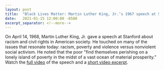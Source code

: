 ```yaml
---
layout: post
title:  "Black Lives Matter: Martin Luther King, Jr.’s 1967 speech at Stanford"
date:   2021-01-15 12:00:00 -0500
excerpt_separator: <!--more-->
---
```

On April 14, 1968, Martin Luther King, Jr. gave a speech at Stanford about racism and civil rights in American society. He touched on many of the issues that resonate today: racism, poverty and <!--more--> violence versus nonviolent social activism. He noted that the poor "find themselves perishing on a lonely island of poverty in the midst of a vast ocean of material prosperity.” Watch the [full video][video] of the speech and a [short video excerpt][excerpt].

[video]: http://r20.rs6.net/tn.jsp?f=001-xXNaaKMkzPbeV_SGVUS6hhhQ2C8SuXytYlxBYQ2i4sFlap0WCUdCmCbL2baaCBVdboBPBYHyPObRMk8DVWmOaGRNzIxAp_rjmaXk3bxJBmvYkFSfzGxs3d-khJkYp-VPnfG3_zXcmOZSN73R-AqrwEke58yJ0k4p_8Edvcc20k9ZeBBkEnk0y_ByX6BVsEuoL-vYPSSLSV10QKAHigIPi2oAWBmlir1qHHWZ8vbQIZRDtHWGcxzpxLyyIxHQEhW_pnwtwUeAoe2c38lYAIvDWzX8Nbvr2IJE8DDDLQGhUefrIO7LJkwHibWGpbdIv8-8KYRprnQeRquFpZ8ZvuypsocnYPOT10_9SCGlcEwJLxjP7i7yjtwrGf0lwZxE0iGt8d0zbrJhTnii-k8V0onw1bhdt5lELkybr8FpXufOJT1Kn6PD-c89LWAgr40f58Sxg4C1JVnyWT75wovISZ3IMJYPeUDqvnMT3WB72oYGV4Z5RBkUaerV0zXbm0-zKpTUEnCXX6rFsmh4MMcd3U8zW2zIOVP17ovEZI_imB72fTuzujuYPEV3YOPwEHKktzb-l4mbI1QUytZ9Wlc4p92xBAM9amSHq34PYLYIrBzk_LYC_hVmd1Vf5bnDKvqSalSZxOLu60x_e4SrreEeQrqVxqUUelgGGbbC86HIme-AREVpscMIsO_z15yzWlhlLJ4jwyI_EXvqLZDXZBM_-xn6_NP_m1GW_Aczq4X9FQfDx432azlvcqCreOw4K52TFMffkDtgn1oC81qZDwx2Yoz3pDXoKk6v4cbC3arajvwNNqWhEjMAP5qNg==&c=9cidSRZrecf1hP_SkvuV5GzmRhcZ6SySG3xtKzFh49fYgrE_qT0OQw==&ch=oRgRGeCmcIA96iq7RE9-vgw14OUN1Yacae7X2apqiNKQ1xlS6qJl-g==
[excerpt]: http://r20.rs6.net/tn.jsp?f=001-xXNaaKMkzPbeV_SGVUS6hhhQ2C8SuXytYlxBYQ2i4sFlap0WCUdCmCbL2baaCBVnZTU5Nk8fpI8XvmjQ2OTVpfFAVKInK4yPqPtJxZR-Pgr_P_PveJABq5KnV41KheUVHVQWVQ2B5QIV37ewI8DtwvyoqZP3NFrwVsKuV3eS2N3AFCFLLzIuGZTEqYz3HqjVMxLvUyL_GPJgaS7zVE-BD6peKJrHzMYIYGyt8frALTv3DNBOjfNz6gQHMyAr1OYPX-f08GvHVtLKRQ_MwvOtoWVnb2YGD74KTQQOAXydE2QvQULkDRIbNttPRXlPk28Oa4XWc1C8y92x--1uZiRNEwkhZFvLb_FImDh9wNO2akKgYYKUkT56DTsWPcMis9GqFafPZR9S1XG18tQppRxXPaWXqULAGL20ZRavLaEHywFY4wapZIUMNVLH0GxaqBOSUfszFJtYgTL6_5isLa31J2ewnEFeLfdVqkTJtksaCTm7i2OiKO0_AKXgFqdq20sY4Wpb95V-VSY1B1XN9uenXZQbA6pB7Ll0MppQkv9_LyPFZvF9ub8nIIpMH1Lrt7P4dNQeInQbjbBUithtsrjzZMWBhFJ1h9QL7sd21gD9paNF_E1ak5RLgFk8fwif-c9Wvy5tP8zr6zBI98tiu7JsKJP45_6LjY_SsE9LkcrJS-_KpKu2HheGWvcwF_OFhjghJqV3oAnWVm5DdVFfarCQimpOSu12-K1&c=9cidSRZrecf1hP_SkvuV5GzmRhcZ6SySG3xtKzFh49fYgrE_qT0OQw==&ch=oRgRGeCmcIA96iq7RE9-vgw14OUN1Yacae7X2apqiNKQ1xlS6qJl-g==
